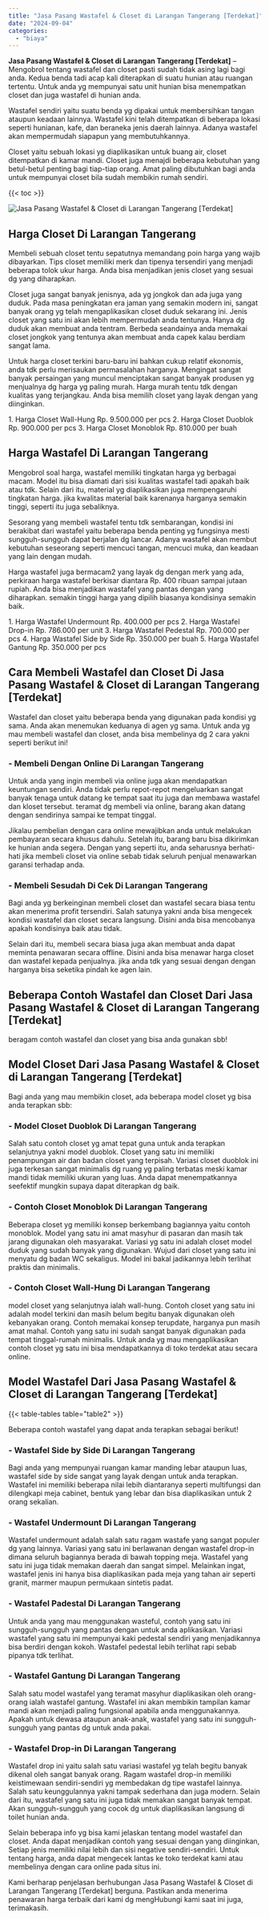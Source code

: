 ```yaml
---
title: "Jasa Pasang Wastafel & Closet di Larangan Tangerang [Terdekat]"
date: "2024-09-04"
categories: 
  - "biaya"
---
```


**Jasa Pasang Wastafel & Closet di Larangan Tangerang \[Terdekat\]** – Mengobrol tentang wastafel dan closet pasti sudah tidak asing lagi bagi anda. Kedua benda tadi acap kali diterapkan di suatu hunian atau ruangan tertentu. Untuk anda yg mempunyai satu unit hunian bisa menempatkan closet dan juga wastafel di hunian anda.

Wastafel sendiri yaitu suatu benda yg dipakai untuk membersihkan tangan ataupun keadaan lainnya. Wastafel kini telah ditempatkan di beberapa lokasi seperti hunianan, kafe, dan beraneka jenis daerah lainnya. Adanya wastafel akan mempermudah siapapun yang membutuhkannya.

Closet yaitu sebuah lokasi yg diaplikasikan untuk buang air, closet ditempatkan di kamar mandi. Closet juga menajdi beberapa kebutuhan yang betul-betul penting bagi tiap-tiap orang. Amat paling dibutuhkan bagi anda untuk mempunyai closet bila sudah membikin rumah sendiri.

{{< toc >}}

![Jasa Pasang Wastafel & Closet di Larangan Tangerang [Terdekat]](/images/wastafel-closet-murah20.png)

## Harga Closet Di Larangan Tangerang

Membeli sebuah closet tentu sepatutnya memandang poin harga yang wajib dibayarkan. Tips closet memiliki merk dan tipenya tersendiri yang menjadi beberapa tolok ukur harga. Anda bisa menjadikan jenis closet yang sesuai dg yang diharapkan.

Closet juga sangat banyak jenisnya, ada yg jongkok dan ada juga yang duduk. Pada masa peningkatan era jaman yang semakin modern ini, sangat banyak orang yg telah mengaplikasikan closet duduk sekarang ini. Jenis closet yang satu ini akan lebih mempermudah anda tentunya. Hanya dg duduk akan membuat anda tentram. Berbeda seandainya anda memakai closet jongkok yang tentunya akan membuat anda capek kalau berdiam sangat lama.

Untuk harga closet terkini baru-baru ini bahkan cukup relatif ekonomis, anda tdk perlu merisaukan permasalahan harganya. Mengingat sangat banyak persaingan yang muncul menciptakan sangat banyak produsen yg menjualnya dg harga yg paling murah. Harga murah tentu tdk dengan kualitas yang terjangkau. Anda bisa memilih closet yang layak dengan yang diinginkan.

1\. Harga Closet Wall-Hung Rp. 9.500.000 per pcs 2. Harga Closet Duoblok Rp. 900.000 per pcs 3. Harga Closet Monoblok Rp. 810.000 per buah

## Harga Wastafel Di Larangan Tangerang

Mengobrol soal harga, wastafel memiliki tingkatan harga yg berbagai macam. Model itu bisa diamati dari sisi kualitas wastafel tadi apakah baik atau tdk. Selain dari itu, material yg diaplikasikan juga mempengaruhi tingkatan harga. jika kwalitas material baik karenanya harganya semakin tinggi, seperti itu juga sebaliknya.

Sesorang yang membeli wastafel tentu tdk sembarangan, kondisi ini berakibat dari wastafel yaitu beberapa benda penting yg fungsinya mesti sungguh-sungguh dapat berjalan dg lancar. Adanya wastafel akan membut kebutuhan seseorang seperti mencuci tangan, mencuci muka, dan keadaan yang lain dengan mudah.

Harga wastafel juga bermacam2 yang layak dg dengan merk yang ada, perkiraan harga wastafel berkisar diantara Rp. 400 ribuan sampai jutaan rupiah. Anda bisa menjadikan wastafel yang pantas dengan yang diharapkan. semakin tinggi harga yang dipilih biasanya kondisinya semakin baik.

1\. Harga Wastafel Undermount Rp. 400.000 per pcs 2. Harga Wastafel Drop-in Rp. 786.000 per unit 3. Harga Wastafel Pedestal Rp. 700.000 per pcs 4. Harga Wastafel Side by Side Rp. 350.000 per buah 5. Harga Wastafel Gantung Rp. 350.000 per pcs

## Cara Membeli Wastafel dan Closet Di Jasa Pasang Wastafel & Closet di Larangan Tangerang \[Terdekat\]

Wastafel dan closet yaitu beberapa benda yang digunakan pada kondisi yg sama. Anda akan menemukan keduanya di agen yg sama. Untuk anda yg mau membeli wastafel dan closet, anda bisa membelinya dg 2 cara yakni seperti berikut ini!

### \- Membeli Dengan Online Di Larangan Tangerang

Untuk anda yang ingin membeli via online juga akan mendapatkan keuntungan sendiri. Anda tidak perlu repot-repot mengeluarkan sangat banyak tenaga untuk datang ke tempat saat itu juga dan membawa wastafel dan kloset tersebut. teramat dg membeli via online, barang akan datang dengan sendirinya sampai ke tempat tinggal.

Jikalau pembelian dengan cara online mewajibkan anda untuk melakukan pembayaran secara khusus dahulu. Setelah itu, barang baru bisa dikirimkan ke hunian anda segera. Dengan yang seperti itu, anda seharusnya berhati-hati jika membeli closet via online sebab tidak seluruh penjual menawarkan garansi terhadap anda.

### \- Membeli Sesudah Di Cek Di Larangan Tangerang

Bagi anda yg berkeinginan membeli closet dan wastafel secara biasa tentu akan menerima profit tersendiri. Salah satunya yakni anda bisa mengecek kondisi wastafel dan closet secara langsung. Disini anda bisa mencobanya apakah kondisinya baik atau tidak.

Selain dari itu, membeli secara biasa juga akan membuat anda dapat meminta penawaran secara offline. Disini anda bisa menawar harga closet dan wastafel kepada penjualnya. jika anda tdk yang sesuai dengan dengan harganya bisa seketika pindah ke agen lain.

## Beberapa Contoh Wastafel dan Closet Dari Jasa Pasang Wastafel & Closet di Larangan Tangerang \[Terdekat\]

beragam contoh wastafel dan closet yang bisa anda gunakan sbb!

## Model Closet Dari Jasa Pasang Wastafel & Closet di Larangan Tangerang \[Terdekat\]

Bagi anda yang mau membikin closet, ada beberapa model closet yg bisa anda terapkan sbb:

### \- Model Closet Duoblok Di Larangan Tangerang

Salah satu contoh closet yg amat tepat guna untuk anda terapkan selanjutnya yakni model duoblok. Closet yang satu ini memiliki penampungan air dan badan closet yang terpisah. Variasi closet duoblok ini juga terkesan sangat minimalis dg ruang yg paling terbatas meski kamar mandi tidak memiliki ukuran yang luas. Anda dapat menempatkannya seefektif mungkin supaya dapat diterapkan dg baik.

### \- Contoh Closet Monoblok Di Larangan Tangerang

Beberapa closet yg memiliki konsep berkembang bagiannya yaitu contoh monoblok. Model yang satu ini amat masyhur di pasaran dan masih tak jarang digunakan oleh masyarakat. Variasi yg satu ini adalah closet model duduk yang sudah banyak yang digunakan. Wujud dari closet yang satu ini menyatu dg badan WC sekaligus. Model ini bakal jadikannya lebih terlihat praktis dan minimalis.

### \- Contoh Closet Wall-Hung Di Larangan Tangerang

model closet yang selanjutnya ialah wall-hung. Contoh closet yang satu ini adalah model terkini dan masih belum begitu banyak digunakan oleh kebanyakan orang. Contoh memakai konsep terupdate, harganya pun masih amat mahal. Contoh yang satu ini sudah sangat banyak digunakan pada tempat tinggal-rumah minimalis. Untuk anda yg mau mengaplikasikan contoh closet yg satu ini bisa mendapatkannya di toko terdekat atau secara online.

## Model Wastafel Dari Jasa Pasang Wastafel & Closet di Larangan Tangerang \[Terdekat\]

{{< table-tables table="table2" >}}

Beberapa contoh wastafel yang dapat anda terapkan sebagai berikut!

### \- Wastafel Side by Side Di Larangan Tangerang

Bagi anda yang mempunyai ruangan kamar manding lebar ataupun luas, wastafel side by side sangat yang layak dengan untuk anda terapkan. Wastafel ini memiliki beberapa nilai lebih diantaranya seperti multifungsi dan dilengkapi meja cabinet, bentuk yang lebar dan bisa diaplikasikan untuk 2 orang sekalian.

### \- Wastafel Undermount Di Larangan Tangerang

Wastafel undermount adalah salah satu ragam wastafe yang sangat populer dg yang lainnya. Variasi yang satu ini berlawanan dengan wastafel drop-in dimana seluruh bagiannya berada di bawah topping meja. Wastafel yang satu ini juga tidak memakan daerah dan sangat simpel. Melainkan ingat, wastafel jenis ini hanya bisa diaplikasikan pada meja yang tahan air seperti granit, marmer maupun permukaan sintetis padat.

### \- Wastafel Padestal Di Larangan Tangerang

Untuk anda yang mau menggunakan wasteful, contoh yang satu ini sungguh-sungguh yang pantas dengan untuk anda aplikasikan. Variasi wastafel yang satu ini mempunyai kaki pedestal sendiri yang menjadikannya bisa berdiri dengan kokoh. Wastafel pedestal lebih terlihat rapi sebab pipanya tdk terlihat.

### \- Wastafel Gantung Di Larangan Tangerang

Salah satu model wastafel yang teramat masyhur diaplikasikan oleh orang-orang ialah wastafel gantung. Wastafel ini akan membikin tampilan kamar mandi akan menjadi paling fungsional apabila anda menggunakannya. Apakah untuk dewasa ataupun anak-anak, wastafel yang satu ini sungguh-sungguh yang pantas dg untuk anda pakai.

### \- Wastafel Drop-in Di Larangan Tangerang

Wastafel drop ini yaitu salah satu variasi wastafel yg telah begitu banyak dikenal oleh sangat banyak orang. Ragam wastafel drop-in memiliki keistimewaan sendiri-sendiri yg membedakan dg tipe wastafel lainnya. Salah satu keunggulannya yakni tampak sederhana dan juga modern. Selain dari itu, wastafel yang satu ini juga tidak memakan sangat banyak tempat. Akan sungguh-sungguh yang cocok dg untuk diaplikasikan langsung di toilet hunian anda.

Selain beberapa info yg bisa kami jelaskan tentang model wastafel dan closet. Anda dapat menjadikan contoh yang sesuai dengan yang diinginkan, Setiap jenis memiliki nilai lebih dan sisi negative sendiri-sendiri. Untuk tentang harga, anda dapat mengecek lantas ke toko terdekat kami atau membelinya dengan cara online pada situs ini.

Kami berharap penjelasan berhubungan Jasa Pasang Wastafel & Closet di Larangan Tangerang \[Terdekat\] berguna. Pastikan anda menerima penawaran harga terbaik dari kami dg mengHubungi kami saat ini juga, terimakasih.
